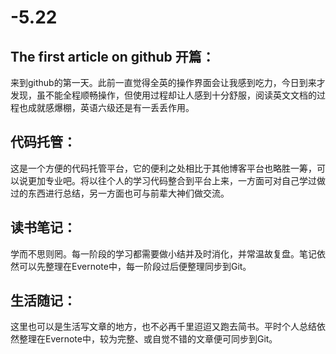 # -5.22
The first article on github
开篇：
---------------
来到github的第一天。此前一直觉得全英的操作界面会让我感到吃力，今日到来才发现，虽不能全程顺畅操作，但使用过程却让人感到十分舒服，阅读英文文档的过程也成就感爆棚，英语六级还是有一丢丢作用。

代码托管：
------------
这是一个方便的代码托管平台，它的便利之处相比于其他博客平台也略胜一筹，可以说更加专业吧。将以往个人的学习代码整合到平台上来，一方面可对自己学过做过的东西进行总结，另一方面也可与前辈大神们做交流。

读书笔记：
-----------
学而不思则罔。每一阶段的学习都需要做小结并及时消化，并常温故复盘。笔记依然可以先整理在Evernote中，每一阶段过后便整理同步到Git。

生活随记：
-------------
这里也可以是生活写文章的地方，也不必再千里迢迢又跑去简书。平时个人总结依然整理在Evernote中，较为完整、或自觉不错的文章便可同步到Git。
